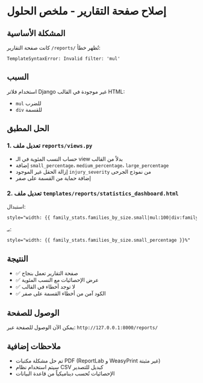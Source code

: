 # إصلاح صفحة التقارير - ملخص الحلول

## المشكلة الأساسية
كانت صفحة التقارير `/reports/` تُظهر خطأ:
```
TemplateSyntaxError: Invalid filter: 'mul'
```

## السبب
استخدام فلاتر Django غير موجودة في القالب HTML:
- `mul` للضرب
- `div` للقسمة

## الحل المطبق

### 1. تعديل ملف `reports/views.py`
- حساب النسب المئوية في الـ view بدلاً من القالب
- إضافة `small_percentage`، `medium_percentage`، `large_percentage`
- إزالة الحقل غير الموجود `injury_severity` من نموذج الجرحى
- إضافة حماية من القسمة على صفر

### 2. تعديل ملف `templates/reports/statistics_dashboard.html`
استبدال:
```html
style="width: {{ family_stats.families_by_size.small|mul:100|div:family_stats.total_families }}%"
```

بـ:
```html
style="width: {{ family_stats.families_by_size.small_percentage }}%"
```

## النتيجة
- ✅ صفحة التقارير تعمل بنجاح
- ✅ عرض الإحصائيات مع النسب المئوية
- ✅ لا توجد أخطاء في القالب
- ✅ الكود آمن من أخطاء القسمة على صفر

## الوصول للصفحة
يمكن الآن الوصول للصفحة عبر: `http://127.0.0.1:8000/reports/`

## ملاحظات إضافية
- تم حل مشكلة مكتبات PDF (ReportLab و WeasyPrint غير مثبتة)
- سيتم استخدام نظام CSV كبديل للتصدير
- الإحصائيات تُحسب ديناميكياً من قاعدة البيانات 